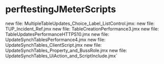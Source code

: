 # perftestingJMeterScripts

new file:   MultipleTableUpdates_Choice_Label_ListControl.jmx:
	new file:   TUP_Incident_Ref.jmx
	new file:   TableCreationPerformance3.jmx
	new file:   TableUpdatesPerformanceHTTPS10.jmx
	new file:   UpdateSynchTablesPerformance4.jmx
	new file:   UpdateSynchTables_ClientScript.jmx
	new file:   UpdateSynchTables_Property_and_BussRole.jmx
	new file:   UpdateSynchTables_UiAction_and_ScriptInclude.jmx`
